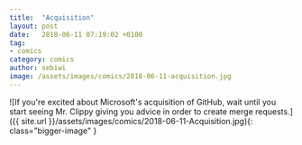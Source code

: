 ```yaml
---
title:  "Acquisition"
layout: post
date:   2018-06-11 07:19:02 +0100
tag:
- comics
category: comics
author: sebiwi
image: /assets/images/comics/2018-06-11-acquisition.jpg
---
```


![If you're excited about Microsoft's acquisition of GitHub, wait until you start seeing Mr. Clippy giving you advice in order to create merge requests.]({{ site.url }}/assets/images/comics/2018-06-11-Acquisition.jpg){: class="bigger-image" }
